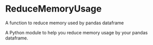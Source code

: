 # ReduceMemoryUsage
A function to reduce memory used by pandas dataframe

A Python module to help you reduce memory usage by your pandas dataframe.
